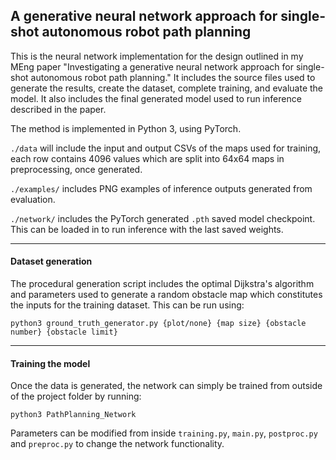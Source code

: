 ## A generative neural network approach for single-shot autonomous robot path planning

This is the neural network implementation for the design outlined in my MEng paper "Investigating a generative neural network approach for single-shot autonomous robot path planning." It includes the source files used to generate the results, create the dataset, complete training, and evaluate the model. It also includes the final generated model used to run inference described in the paper.

The method is implemented in Python 3, using PyTorch.


`./data` will include the input and output CSVs of the maps used for training, each row contains 4096 values which are split into 64x64 maps in preprocessing, once generated.

`./examples/` includes PNG examples of inference outputs generated from evaluation.

`./network/` includes the PyTorch generated `.pth` saved model checkpoint. This can be loaded in to run inference with the last saved weights.

****
#### Dataset generation

The procedural generation script includes the optimal Dijkstra's algorithm and parameters used to generate a random obstacle map which constitutes the inputs for the training dataset. This can be run using:

```python3 ground_truth_generator.py {plot/none} {map size} {obstacle number} {obstacle limit}```


****
#### Training the model

Once the data is generated, the network can simply be trained from outside of the project folder by running:

```python3 PathPlanning_Network```

Parameters can be modified from inside `training.py`, `main.py`, `postproc.py` and `preproc.py` to change the network functionality.


